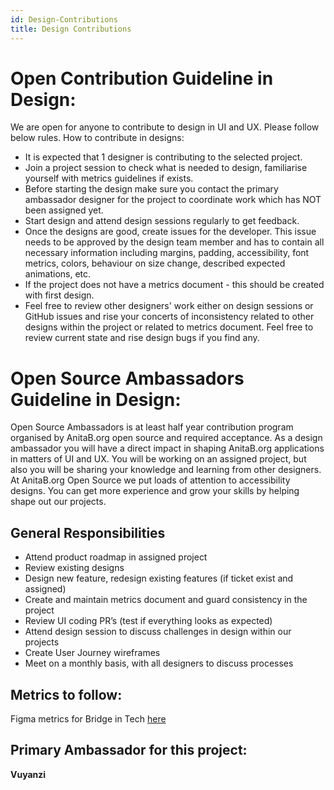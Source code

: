 ```yaml
---
id: Design-Contributions
title: Design Contributions
---
```


# Open Contribution Guideline in Design:

We are open for anyone to contribute to design in UI and UX. Please follow below rules.
How to contribute in designs:

-   It is expected that 1 designer is contributing to the selected project.
-   Join a project session to check what is needed to design, familiarise yourself with metrics guidelines if exists.
-   Before starting the design make sure you contact the primary ambassador designer for the project to coordinate work which has NOT been assigned yet.
-   Start design and attend design sessions regularly to get feedback.
-   Once the designs are good, create issues for the developer. This issue needs to be approved by the design team member and has to contain all necessary information including margins, padding, accessibility, font metrics, colors, behaviour on size change, described expected animations, etc.
-   If the project does not have a metrics document - this should be created with first design.
-   Feel free to review other designers' work either on design sessions or GitHub issues and rise your concerts of inconsistency related to other designs within the project or related to metrics document. Feel free to review current state and rise design bugs if you find any.

# Open Source Ambassadors Guideline in Design:

Open Source Ambassadors is at least half year contribution program organised by AnitaB.org open source and required acceptance. As a design ambassador you will have a direct impact in shaping AnitaB.org applications in matters of UI and UX. You will be working on an assigned project, but also you will be sharing your knowledge and learning from other designers. At AnitaB.org Open Source we put loads of attention to accessibility designs. You can get more experience and grow your skills by helping shape out our projects.

## General Responsibilities

-   Attend product roadmap in assigned project
-   Review existing designs
-   Design new feature, redesign existing features (if ticket exist and assigned)
-   Create and maintain metrics document and guard consistency in the project
-   Review UI coding PR’s (test if everything looks as expected)
-   Attend design session to discuss challenges in design within our projects
-   Create User Journey wireframes
-   Meet on a monthly basis, with all designers to discuss processes

## Metrics to follow:

Figma metrics for Bridge in Tech [here](https://www.figma.com/file/V22SXBLzMd9bqnita6hfMp/Bridge_in_tech?node-id=0%3A1)

## Primary Ambassador for this project:

**Vuyanzi**
